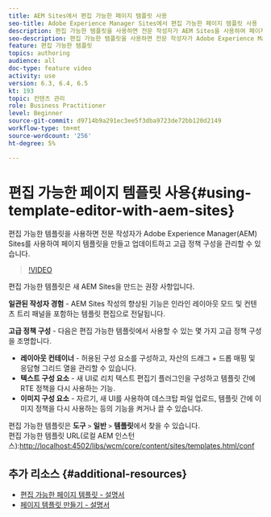 ```yaml
---
title: AEM Sites에서 편집 가능한 페이지 템플릿 사용
seo-title: Adobe Experience Manager Sites에서 편집 가능한 페이지 템플릿 사용
description: 편집 가능한 템플릿을 사용하면 전문 작성자가 AEM Sites을 사용하여 페이지 템플릿을 만들고 업데이트하고 고급 정책 구성을 관리할 수 있습니다.
seo-description: 편집 가능한 템플릿을 사용하면 전문 작성자가 Adobe Experience Manager Sites을 사용하여 페이지 템플릿을 만들고 업데이트하고 고급 정책 구성을 관리할 수 있습니다.
feature: 편집 가능한 템플릿
topics: authoring
audience: all
doc-type: feature video
activity: use
version: 6.3, 6.4, 6.5
kt: 193
topic: 컨텐츠 관리
role: Business Practitioner
level: Beginner
source-git-commit: d9714b9a291ec3ee5f3dba9723de72bb120d2149
workflow-type: tm+mt
source-wordcount: '256'
ht-degree: 5%

---
```



# 편집 가능한 페이지 템플릿 사용{#using-template-editor-with-aem-sites}

편집 가능한 템플릿을 사용하면 전문 작성자가 Adobe Experience Manager(AEM) Sites를 사용하여 페이지 템플릿을 만들고 업데이트하고 고급 정책 구성을 관리할 수 있습니다.

>[!VIDEO](https://video.tv.adobe.com/v/326784/?quality=12&learn=on)

편집 가능한 템플릿은 새 AEM Sites을 만드는 권장 사항입니다.

**일관된 작성자 경험**  - AEM Sites 작성의 향상된 기능은 인라인 레이아웃 모드 및 컨텐츠 트리 패널을 포함하는 템플릿 편집으로 전달됩니다.

**고급 정책 구성**  - 다음은 편집 가능한 템플릿에서 사용할 수 있는 몇 가지 고급 정책 구성을 조명합니다.

* **레이아웃 컨테이너**  - 허용된 구성 요소를 구성하고, 자산의 드래그 + 드롭 매핑 및 응답형 그리드 열을 관리할 수 있습니다.
* **텍스트 구성 요소**  - 새 UI로 리치 텍스트 편집기 플러그인을 구성하고 템플릿 간에 RTE 정책을 다시 사용하는 기능.
* **이미지 구성 요소**  - 자르기, 새 UI를 사용하여 데스크탑 파일 업로드, 템플릿 간에 이미지 정책을 다시 사용하는 등의 기능을 켜거나 끌 수 있습니다.

편집 가능한 템플릿은 **도구** `>` **일반** `>` **템플릿**&#x200B;에서 찾을 수 있습니다.\
편집 가능한 템플릿 URL(로컬 AEM 인스턴스):[http://localhost:4502/libs/wcm/core/content/sites/templates.html/conf](http://localhost:4502/libs/wcm/core/content/sites/templates.html/conf)

## 추가 리소스 {#additional-resources}

* [편집 가능한 페이지 템플릿 - 설명서](https://docs.adobe.com/content/help/en/experience-manager-65/developing/platform/templates/page-templates-editable.html)
* [페이지 템플릿 만들기 - 설명서](https://docs.adobe.com/content/help/en/experience-manager-65/authoring/siteandpage/templates.html)
